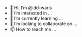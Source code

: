 - 👋 Hi, I’m @idd-waris
- 👀 I’m interested in ...
- 🌱 I’m currently learning ...
- 💞️ I’m looking to collaborate on ...
- 📫 How to reach me ...

<!---
idd-waris/idd-waris is a ✨ special ✨ repository because its `README.md` (this file) appears on your GitHub profile.
You can click the Preview link to take a look at your changes.
--->
